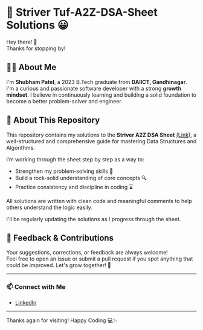# 🧠 Striver Tuf-A2Z-DSA-Sheet Solutions 😀

Hey there! 👋  
Thanks for stopping by!

## 👨‍💻 About Me

I'm **Shubham Patel**, a 2023 B.Tech graduate from **DAIICT, Gandhinagar**.  
I'm a curious and passionate software developer with a strong **growth mindset**. I believe in continuously learning and building a solid foundation to become a better problem-solver and engineer.

## 📘 About This Repository

This repository contains my solutions to the **Striver A2Z DSA Sheet** [(Link)](https://takeuforward.org/strivers-a2z-dsa-course/strivers-a2z-dsa-course-sheet-2/), a well-structured and comprehensive guide for mastering Data Structures and Algorithms.

I’m working through the sheet step by step as a way to:
- Strengthen my problem-solving skills 🧩  
- Build a rock-solid understanding of core concepts 🔍  
- Practice consistency and discipline in coding ⌛

All solutions are written with clean code and meaningful comments to help others understand the logic easily.


I'll be regularly updating the solutions as I progress through the sheet.

## 💬 Feedback & Contributions

Your suggestions, corrections, or feedback are always welcome!  
Feel free to open an issue or submit a pull request if you spot anything that could be improved. Let's grow together! 🚀

---

### 📫 Connect with Me

- [LinkedIn](https://www.linkedin.com/in/shubham-patel-6b01131b8/)

---

Thanks again for visiting! Happy Coding 💻✨

